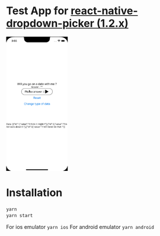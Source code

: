 # Test App for [react-native-dropdown-picker (1.2.x)](https://github.com/beeleethebee/react-native-simple-dropdown-picker)

<img src="demo.gif" width="33%"/>

# Installation

```bash
yarn
yarn start
```

For ios emulator `yarn ios`
For android emulator `yarn android`

